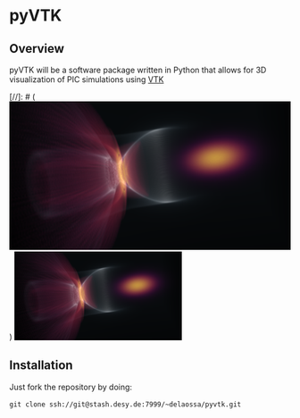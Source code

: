 # pyVTK

## Overview

pyVTK will be a software package written in Python that allows for 3D visualization of PIC simulations using [VTK](http://www.vtk.org)

[//]: # (![Rake Injection in 3D](images/RakeInjection3D.png))
<img src="images/RakeInjection3D.png " width="300">

## Installation

Just fork the repository by doing:
```
git clone ssh://git@stash.desy.de:7999/~delaossa/pyvtk.git
```

